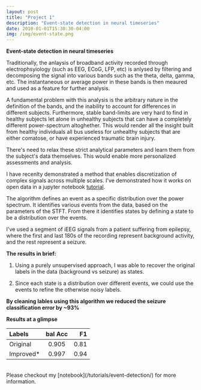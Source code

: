 ```yaml
---
layout: post
title: "Project 1"
description: "Event-state detection in neural timeseries"
date: 2010-01-01T15:30:30-04:00
img: /img/event-state.png
---
```


**Event-state detection in neural timeseries**

Traditionally, the anlaysis of broadband activity recorded through electrophsyiology (such as EEG, ECoG, LFP, etc) is anlysed by filtering and decomposing the signal into various bands such as the theta, delta, gamma, etc. The instantaneous or average power in these bands is then meaured and used as a feature for further analysis.

A fundamental problem with this analysis is the arbitrary nature in the definition of the bands, and the inability to account for differences in different subjects. Furthermore, stable band-limits are very hard to find in healthy subjects let alone in unhealthy subjects that can have a completely different power-spectrum altoghether. This would render all the insight built from healthy individuals all bus useless for unhealthy  subjects that are either comatose, or have experienced traumatic brain injury. 

There's need to relax these strict analytical parameters and learn them from the subject's data themselves. This would enable more personalized assessments and analysis. 

I have recenlty demonstrated a method that enables discretization of complex signals across multiple scales. I've demonstrated how it works on open data in a jupyter notebook [tutorial](/tutorials/event-detection/).

The algorithm defines an event as a specific distribution over the power spectrum. It identifies various events from the data, based on the parameters of the STFT. From there it identifies states by defining a state to be a distribution over the events.

I've used a segment of iEEG signals from a patient suffering from epilepsy, where the first and last 180s of the recording represent background activity, and the rest represent a seizure.

**The results in brief:**

1. Using a purely unsupervised approach, I was able to recover the original labels in the data (background vs seizure) as states.

2. Since each state is a distribution over different events, we could use the events to refine the otherwise noisy labels.

**By cleaning lables using this algorithm we reduced the seizure classification error by ~93%**


**Results at a glimpse**

| Labels | bal Acc | F1 |
| :----- | :-------: |  -: |
| Original | 0.905 | 0.81 |
| Improved* | 0.997 | 0.94 |

<br>
Please checkout my [notebook](/tutorials/event-detection/) for more information. 